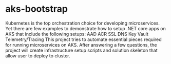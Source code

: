 # aks-bootstrap
Kubernetes is the top orchestration choice for developing microservices. Yet there are few examples to demonstrate how to setup .NET core apps on AKS that include the following setups: AAD ACR SSL DNS Key Vault Telemetry/Tracing This project tries to automate essential pieces required for running microservices on AKS. After answering a few questions, the project will create infrastructure setup scripts and solution skeleton that allow user to deploy to cluster. 
